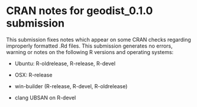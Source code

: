 # CRAN notes for geodist_0.1.0 submission

This submission fixes notes which appear on some CRAN checks regarding improperly formatted .Rd files.
This submission generates no errors, warning or notes on the following R versions and operating systems:

* Ubuntu: R-oldrelease, R-release, R-devel
- OSX: R-release
* win-builder (R-release, R-devel, R-oldrelease)
- clang UBSAN on R-devel
